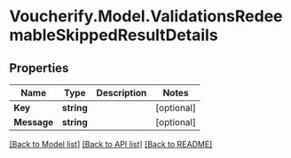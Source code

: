 # Voucherify.Model.ValidationsRedeemableSkippedResultDetails

## Properties

Name | Type | Description | Notes
------------ | ------------- | ------------- | -------------
**Key** | **string** |  | [optional] 
**Message** | **string** |  | [optional] 

[[Back to Model list]](../../README.md#documentation-for-models) [[Back to API list]](../../README.md#documentation-for-api-endpoints) [[Back to README]](../../README.md)


